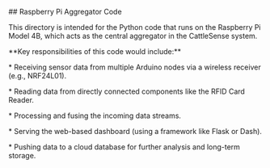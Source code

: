 \## Raspberry Pi Aggregator Code



This directory is intended for the Python code that runs on the Raspberry Pi Model 4B, which acts as the central aggregator in the CattleSense system.



\*\*Key responsibilities of this code would include:\*\*

\*   Receiving sensor data from multiple Arduino nodes via a wireless receiver (e.g., NRF24L01).

\*   Reading data from directly connected components like the RFID Card Reader.

\*   Processing and fusing the incoming data streams.

\*   Serving the web-based dashboard (using a framework like Flask or Dash).

\*   Pushing data to a cloud database for further analysis and long-term storage.

